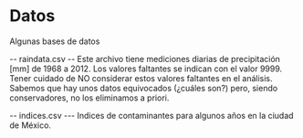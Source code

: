 # Datos
Algunas bases de datos

-- raindata.csv -- 
Este archivo tiene mediciones diarias de precipitación [mm] de 1968 a 2012. 
Los valores faltantes se indican con el valor 9999. Tener cuidado de NO considerar estos valores faltantes en el análisis.
Sabemos que hay unos datos equivocados (¿cuáles son?) pero, siendo conservadores, no los eliminamos a priori.

-- indices.csv ---
Indices de contaminantes para algunos años en la ciudad de México.

